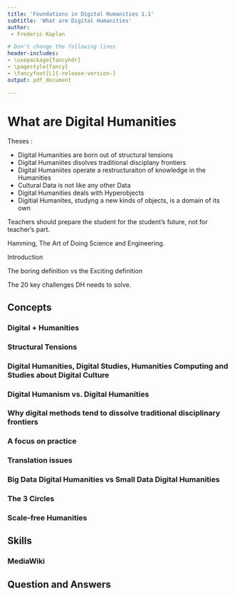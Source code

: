 ```yaml
---
title: 'Foundations in Digital Humanities 1.1'
subtitle: 'What are Digital Humanities'
author:
 - Frederic Kaplan

# Don't change the following lines
header-includes:
- \usepackage{fancyhdr}
- \pagestyle{fancy}
- \fancyfoot[L]{-release-version-}
output: pdf_document

---
```


# What are Digital Humanities

Theses :

- Digital Humanities are born out of structural tensions
- Digital Humaniites disolves traditional disciplany frontiers
- Digital Humaniites operate a restructuraiton of knowledge in the Humanities
- Cultural Data is not like any other Data
- Digital Humanities deals with Hyperobjects
- Digitial Humanites, studyng a new kinds of objects, is a domain of its own



Teachers should prepare the student for the student’s future, not for teacher’s part.

Hamming, The Art of Doing Science and Engineering. 

Introduction

The boring definition vs the Exciting definition

The 20 key challenges DH needs to solve. 





## Concepts

### Digital + Humanities

### Structural Tensions

### Digital Humanities, Digital Studies, Humanities Computing and Studies about Digital Culture

### Digital Humanism vs. Digital Humanities

### Why digital methods tend to dissolve traditional disciplinary frontiers

### A focus on practice

### Translation issues

### Big Data Digital Humanities vs Small Data Digital Humanities

### The 3 Circles

### Scale-free Humanities

## Skills

### MediaWiki

## Question and Answers 



